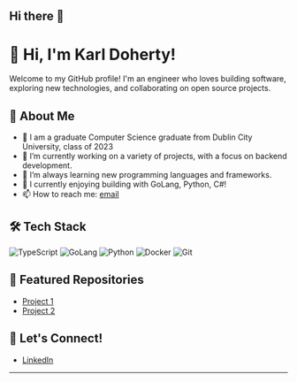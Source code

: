 ## Hi there 👋

# 👋 Hi, I'm Karl Doherty!

Welcome to my GitHub profile! I'm an engineer who loves building software, exploring new technologies, and collaborating on open source projects.

## 🚀 About Me

- 🏫 I am a graduate Computer Science graduate from Dublin City University, class of 2023
- 🔭 I’m currently working on a variety of projects, with a focus on backend development.
- 🌱 I’m always learning new programming languages and frameworks.
- 💬 I currently enjoying building with GoLang, Python, C#!
- 📫 How to reach me: [email](mailto:karldoherty15@icloud.com) <!-- Replace with your actual email or contact method -->

## 🛠️ Tech Stack

![TypeScript](https://img.shields.io/badge/-TypeScript-black?logo=typescript)
![GoLang](https://img.shields.io/badge/-TypeScript-black?logo=go)
![Python](https://img.shields.io/badge/-Python-black?logo=python)
![Docker](https://img.shields.io/badge/-Docker-black?logo=docker)
![Git](https://img.shields.io/badge/-Git-black?logo=git)

<!-- ## 📈 GitHub Stats

![Karl's GitHub stats](https://github-readme-stats.vercel.app/api?username=k4rldoherty&show_icons=true&hide_title=true&theme=github_dark) -->

## 📂 Featured Repositories

<!-- Add some of your best or pinned repositories below -->
- [Project 1](https://github.com/k4rldoherty/stocki)
- [Project 2](https://github.com/k4rldoherty/ArtistConnect)

## 🤝 Let's Connect!

- [LinkedIn](https://www.linkedin.com/in/karl-doherty-084b37225)

---
